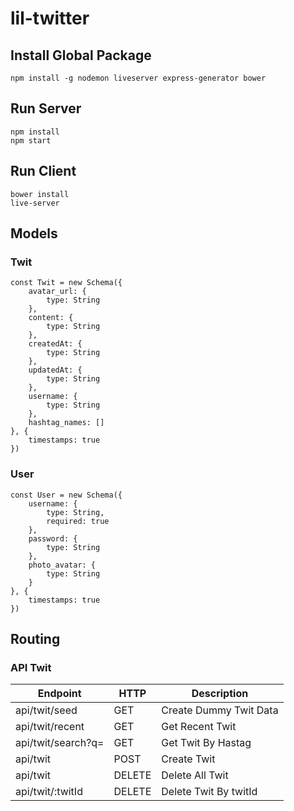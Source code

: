 # lil-twitter

## Install Global Package

```
npm install -g nodemon liveserver express-generator bower
```

## Run Server

```
npm install
npm start
```

## Run Client

```
bower install
live-server
```

## Models

### Twit

```
const Twit = new Schema({
    avatar_url: {
        type: String
    },
    content: {
        type: String
    },
    createdAt: {
        type: String
    },
    updatedAt: {
        type: String
    },
    username: {
        type: String
    },
    hashtag_names: []
}, {
    timestamps: true
})
```

### User

```
const User = new Schema({
    username: {
        type: String,
        required: true
    },
    password: {
        type: String
    },
    photo_avatar: {
        type: String
    }
}, {
    timestamps: true
})
```

## Routing

### API Twit

| Endpoint                      | HTTP      | Description             |
| ----------                    | -----     | ------------            |
| api/twit/seed                 | GET       | Create Dummy Twit Data  |
| api/twit/recent               | GET       | Get Recent Twit         |
| api/twit/search?q=<keyword>   | GET       | Get Twit By Hastag      |
| api/twit                      | POST      | Create Twit             |
| api/twit                      | DELETE    | Delete All Twit         |
| api/twit/:twitId              | DELETE    | Delete Twit By twitId   |